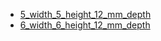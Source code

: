 * [5_width_5_height_12_mm_depth](5_width_5_height_12_mm_depth)
* [6_width_6_height_12_mm_depth](6_width_6_height_12_mm_depth)
